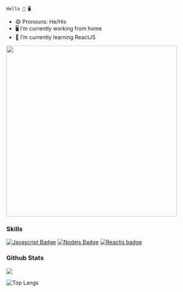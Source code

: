 ```text
Hello 🌙 🖥️
```

- 😄 Pronouns: He/His
- 🖥️ I’m currently working from home
- 🌱 I’m currently learning ReactJS

<img align="center" width="450px" src="https://i.pinimg.com/originals/7a/68/af/7a68affa5b1996be4467b93109133cbd.gif" />

### Skills

[![Javascript Badge](https://img.shields.io/badge/-Javascript-F0DB4F?style=for-the-badge&labelColor=black&logo=javascript&logoColor=F0DB4F)](#) [![Nodejs Badge](https://img.shields.io/badge/-Nodejs-3C873A?style=for-the-badge&labelColor=black&logo=node.js&logoColor=3C873A)](#)  [![Reactjs badge](https://img.shields.io/badge/-ReactJs-61DAFB?style=for-the-badge&labelColor=black&logo=react&logoColor=61DAFB)](#)

### Github Stats

<img src="https://github-readme-stats.vercel.app/api?username=puimekster&show_icons=true&theme=shades-of-purple" /> 

![Top Langs](https://github-readme-stats.vercel.app/api/top-langs/?username=puimekster&layout=compact&theme=shades-of-purple)
